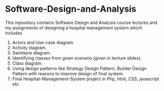 # Software-Design-and-Analysis
This repository contains Software Design and Analysis course lectures and my assignments of designing a hospital management system which includes
1) Actors and Use-case diagram.
2) Activity diagram.
3) Swimlane diagram.
4) Identifying classes from given scenario (given in lecture slides).
5) Class diagram.
6) Using design patterns like Strategy Design Pattern,  Builder Design Pattern with reasons to improve design of final system.
7) Final Hospital-Management-System project in Php, html, CSS, javascript etc. 
